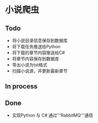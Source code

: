 

# 小说爬虫

## Todo
- 将小说目录信息保存到数据库
- 将下载任务推送给Python
- 将下载的章节内容推送给C#
- 将章节内容保存到数据库
- 导出小说为txt格式
- 扫描小说源，并更新最新章节

## In process

## Done
- 实现Python 与 C# 通过'''RabbitMQ'''通信
